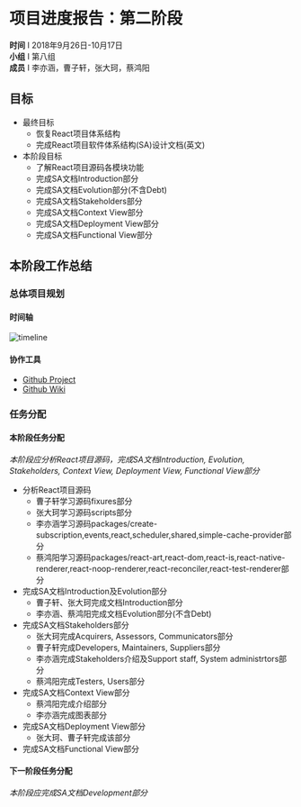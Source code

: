  # 项目进度报告：第二阶段
 **时间** I 2018年9月26日-10月17日  
 **小组** I 第八组  
 **成员** I 李亦涵，曹子轩，张大珂，蔡鸿阳    

## 目标  

- 最终目标  
  - 恢复React项目体系结构   
  - 完成React项目软件体系结构(SA)设计文档(英文)  
- 本阶段目标  
  - 了解React项目源码各模块功能  
  - 完成SA文档Introduction部分  
  - 完成SA文档Evolution部分(不含Debt)  
  - 完成SA文档Stakeholders部分  
  - 完成SA文档Context View部分  
  - 完成SA文档Deployment View部分    
  - 完成SA文档Functional View部分    

## 本阶段工作总结  

### 总体项目规划  

#### 时间轴  

![timeline](https://ws4.sinaimg.cn/large/006tNbRwly1fvkcmh22yfj316a0x40zd.jpg)  

#### 协作工具  

- [Github Project](https://github.com/liyihann/react/projects/2)  
- [Github Wiki](https://github.com/liyihann/react/wiki)     

### 任务分配  

#### 本阶段任务分配  

*本阶段应分析React项目源码，完成SA文档Introduction, Evolution, Stakeholders, Context View, Deployment View, Functional View部分*   

- 分析React项目源码  
  - 曹子轩学习源码fixures部分  
  - 张大珂学习源码scripts部分  
  - 李亦涵学习源码packages/create-subscription,events,react,scheduler,shared,simple-cache-provider部分  
  - 蔡鸿阳学习源码packages/react-art,react-dom,react-is,react-native-renderer,react-noop-renderer,react-reconciler,react-test-renderer部分    
- 完成SA文档Introduction及Evolution部分  
  - 曹子轩、张大珂完成文档Introduction部分  
  - 李亦涵、蔡鸿阳完成文档Evolution部分(不含Debt)   
- 完成SA文档Stakeholders部分
  - 张大珂完成Acquirers, Assessors, Communicators部分  
  - 曹子轩完成Developers, Maintainers, Suppliers部分  
  - 李亦涵完成Stakeholders介绍及Support staff, System administrtors部分  
  - 蔡鸿阳完成Testers, Users部分  
- 完成SA文档Context View部分
  - 蔡鸿阳完成介绍部分 
  - 李亦涵完成图表部分  
- 完成SA文档Deployment View部分
  - 张大珂、曹子轩完成该部分 
- 完成SA文档Functional View部分

#### 下一阶段任务分配  

*本阶段应完成SA文档Development部分*   
